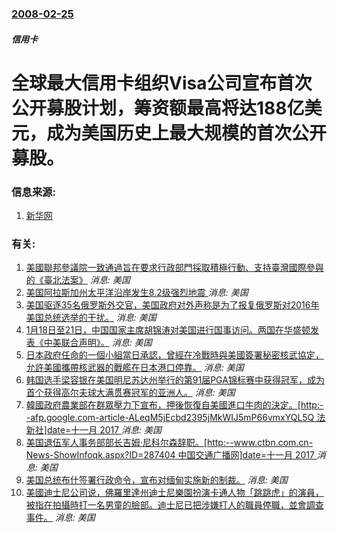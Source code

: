 ### [2008-02-25](/news/2008/02/25/index.md)

##### 信用卡
# 全球最大信用卡组织Visa公司宣布首次公开募股计划，筹资额最高将达188亿美元，成为美国历史上最大规模的首次公开募股。




### 信息来源:

1. [新华网](http://news.xinhuanet.com/newscenter/2008-02/26/content_7671919.htm)

### 有关:

1. [美國聯邦參議院一致通過旨在要求行政部門採取積極行動、支持臺灣國際參與的《臺北法案》](/zh/news/2019/10/30/美國聯邦參議院一致通過旨在要求行政部門採取積極行動-支持臺灣國際參與的-臺北法案.md) _消息: 美国_
2. [美国阿拉斯加州太平洋沿岸发生8.2级强烈地震 ](/zh/news/2018/01/23/美国阿拉斯加州太平洋沿岸发生82级强烈地震.md) _消息: 美国_
3. [美国驱逐35名俄罗斯外交官，美国政府对外声称是为了报复俄罗斯对2016年美国总统选举的干扰。](/zh/news/2016/12/29/美国驱逐35名俄罗斯外交官-美国政府对外声称是为了报复俄罗斯对2016年美国总统选举的干扰.md) _消息: 美国_
4. [1月18日至21日，中国国家主席胡锦涛对美国进行国事访问。两国在华盛顿发表《中美联合声明》。](/zh/news/2011/01/21/1月18日至21日-中国国家主席胡锦涛对美国进行国事访问-两国在华盛顿发表-中美联合声明.md) _消息: 美国_
5. [ 日本政府任命的一個小組當日承認，曾經在冷戰時與美國簽署秘密核武協定，允許美國攜帶核武器的戰艦在日本港口停靠。](/zh/news/2010/03/9/日本政府任命的一個小組當日承認-曾經在冷戰時與美國簽署秘密核武協定-允許美國攜帶核武器的戰艦在日本港口停靠.md) _消息: 美国_
6. [ 韩国选手梁容银在美国明尼苏达州举行的第91届PGA锦标赛中获得冠军，成为首个获得高尔夫球大满贯赛冠军的亚洲人。](/zh/news/2009/08/17/韩国选手梁容银在美国明尼苏达州举行的第91届PGA锦标赛中获得冠军-成为首个获得高尔夫球大满贯赛冠军的亚洲人.md) _消息: 美国_
7. [韓國政府農業部在群眾壓力下宣布，押後恢復自美國進口牛肉的決定。[http:--afp.google.com-article-ALeqM5jEcbd2395jMkWIJ5mP66vmxYQL5Q 法新社]date=十一月 2017 ](/zh/news/2008/06/2/韓國政府農業部在群眾壓力下宣布-押後恢復自美國進口牛肉的決定-http-afpgooglecom-articl.md) _消息: 美国_
8. [美国退伍军人事务部部长吉姆·尼科尔森辞职。[http:--www.ctbn.com.cn-News-ShowInfoqk.aspx?ID=287404 中国交通广播网]date=十一月 2017 ](/zh/news/2007/11/17/美国退伍军人事务部部长吉姆-尼科尔森辞职-http-wwwctbncomcn-News-ShowInfoqk.md) _消息: 美国_
9. [美国总统布什签署行政命令，宣布对缅甸实施新的制裁。](/zh/news/2007/09/27/美国总统布什签署行政命令-宣布对缅甸实施新的制裁.md) _消息: 美国_
10. [美國迪士尼公司说，佛羅里達州迪士尼樂園扮演卡通人物「跳跳虎」的演員，被指在拍攝時打一名男童的臉部。迪士尼已把涉嫌打人的職員停職，並會調查事件。](/zh/news/2007/01/6/美國迪士尼公司说-佛羅里達州迪士尼樂園扮演卡通人物-跳跳虎-的演員-被指在拍攝時打一名男童的臉部-迪士尼已把涉嫌打人的職.md) _消息: 美国_
